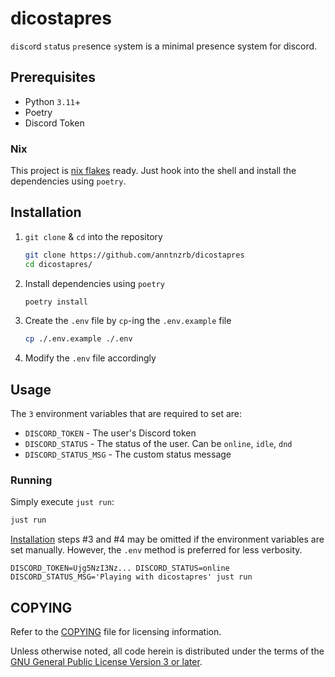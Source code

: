 # dicostapres

`di`s`co`rd `sta`tus `pre`sence `s`ystem is a minimal presence system for discord.

## Prerequisites

- Python `3.11`+
- Poetry
- Discord Token

### Nix

This project is [nix flakes](./flake.nix) ready. Just hook into the shell and
install the dependencies using `poetry`.

## Installation

1. `git clone` & `cd` into the repository

   ```sh
   git clone https://github.com/anntnzrb/dicostapres
   cd dicostapres/
   ```

2. Install dependencies using `poetry`
   ```sh
   poetry install
   ```
3. Create the `.env` file by `cp`-ing the `.env.example` file

   ```sh
   cp ./.env.example ./.env
   ```

4. Modify the `.env` file accordingly

## Usage

The `3` environment variables that are required to set are:

- `DISCORD_TOKEN` - The user's Discord token
- `DISCORD_STATUS` - The status of the user. Can be `online`, `idle`, `dnd`
- `DISCORD_STATUS_MSG` - The custom status message

### Running

Simply execute `just run`:

```sh
just run
```

[Installation](#Installation) steps #3 and #4 may be omitted if the environment
variables are set manually. However, the `.env` method is preferred for less
verbosity.

```
DISCORD_TOKEN=Ujg5NzI3Nz... DISCORD_STATUS=online DISCORD_STATUS_MSG='Playing with dicostapres' just run
```

## COPYING

Refer to the [COPYING](./COPYING) file for licensing information.

Unless otherwise noted, all code herein is distributed under the terms of the
[GNU General Public License Version 3 or later](https://www.gnu.org/licenses/gpl-3.0.en.html).

